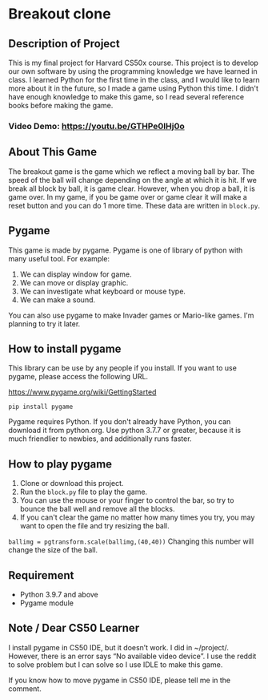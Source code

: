 # Breakout clone
## Description of Project
This is my final project for Harvard CS50x course. This project is to develop our own software by using the programming knowledge we have learned in class. I learned Python for the first time in the class, and I would like to learn more about it in the future, so I made a game using Python this time. I didn't have enough knowledge to make this game, so I read several reference books before making the game.

### Video Demo: https://youtu.be/GTHPe0lHj0o

## About This Game
The breakout game is the game which we reflect a moving ball by bar. The speed of the ball will change depending on the angle at which it is hit. If we break all block by ball, it is game clear. However, when you drop a ball, it is game over. In my game, if you be game over or game clear it will make a reset button and you can do 1 more time.
These data are written in `block.py`.

## Pygame
This game is made by pygame. Pygame is one of library of python with many useful tool.
For example:
1. We can display window for game.
2. We can move or display graphic.
3. We can investigate what keyboard or mouse type.
4. We can make a sound.

You can also use pygame to make Invader games or Mario-like games. I'm planning to try it later.

## How to install pygame
This library can be use by any people if you install. If you want to use pygame, please access the following URL.

https://www.pygame.org/wiki/GettingStarted

`pip install pygame`

Pygame requires Python. If you don't already have Python, you can download it from python.org. Use python 3.7.7 or greater, because it is much friendlier to newbies, and additionally runs faster.

## How to play pygame
1. Clone or download this project.
2. Run the `block.py` file to play the game.
3. You can use the mouse or your finger to control the bar, so try to bounce the ball well and remove all the blocks.
4. If you can't clear the game no matter how many times you try, you may want to open the file and try resizing the ball.

`ballimg = pgtransform.scale(ballimg,(40,40))`
Changing this number will change the size of the ball.

## Requirement
- Python 3.9.7 and above
- Pygame module

## Note / Dear CS50 Learner
I install pygame in CS50 IDE, but it doesn’t work. I did in ~/project/. However, there is an error says “No available video device”. I use the reddit to solve problem but I can solve so I use IDLE to make this game.

If you know how to move pygame in CS50 IDE, please tell me in the comment.

